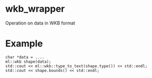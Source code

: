 wkb_wrapper
===========

Operation on data in WKB format

Example
=======
```
char *data = ....
ml::wkb shape(data);
std::cout << ml::wkb::type_to_text(shape.type()) << std::endl;
std::cout << shape.bounds() << std::endl;
```
